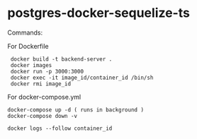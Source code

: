 # postgres-docker-sequelize-ts

Commands: 

For Dockerfile
```
 docker build -t backend-server . 
 docker images
 docker run -p 3000:3000
 docker exec -it image_id/container_id /bin/sh
 docker rmi image_id         
```

For docker-compose.yml

```
docker-compose up -d ( runs in background )
docker-compose down -v 
```

`docker logs --follow container_id`